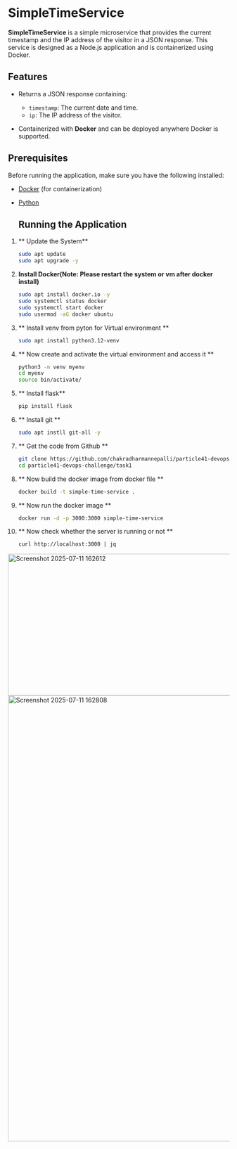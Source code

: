 # SimpleTimeService

**SimpleTimeService** is a simple microservice that provides the current timestamp and the IP address of the visitor in a JSON response. This service is designed as a Node.js application and is containerized using Docker.

## Features
- Returns a JSON response containing:
  - `timestamp`: The current date and time.
  - `ip`: The IP address of the visitor.
  
- Containerized with **Docker** and can be deployed anywhere Docker is supported.

## Prerequisites

Before running the application, make sure you have the following installed:

- [Docker](https://www.docker.com/get-started) (for containerization)
- [Python](https://python.org/)

  ## Running the Application
1. ** Update the System**
   ```bash
   sudo apt update
   sudo apt upgrade -y
2. **Install Docker(Note: Please restart the system or vm after docker install)**
    ```bash
    sudo apt install docker.io -y
    sudo systemctl status docker
    sudo systemctl start docker
    sudo usermod -aG docker ubuntu
3. ** Install venv from pyton for Virtual environment **
   ```bash
   sudo apt install python3.12-venv
4. ** Now create and activate the virtual environment and access it **
   ```bash
   python3 -m venv myenv
   cd myenv
   source bin/activate/
5. ** Install flask**
   ```bash
   pip install flask
6. ** Install git **
   ```bash
   sudo apt instll git-all -y
7. ** Get the code from Github **
   ```bash
   git clone https://github.com/chakradharmannepalli/particle41-devops-challenge.git
   cd particle41-devops-challenge/task1
8. ** Now build the docker image from docker file **
   ```bash
   docker build -t simple-time-service .
9. ** Now run  the docker image **
    ```bash
    docker run -d -p 3000:3000 simple-time-service
10. ** Now check whether the server is running or not **
    ```bash
    curl http://localhost:3000 | jq
  <img width="1361" height="322" alt="Screenshot 2025-07-11 162612" src="https://github.com/user-attachments/assets/f7aa25cf-cee1-4c1f-928c-199998e228e4" />

   <img width="1919" height="1015" alt="Screenshot 2025-07-11 162808" src="https://github.com/user-attachments/assets/84edd766-7137-41a6-9d70-edba528cae92" />

